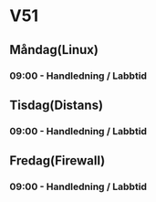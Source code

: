 # V51
## Måndag(Linux)
### 09:00 - Handledning / Labbtid

## Tisdag(Distans)
### 09:00 - Handledning / Labbtid

## Fredag(Firewall)
### 09:00 - Handledning / Labbtid
